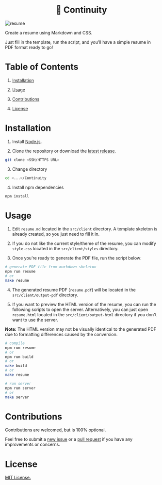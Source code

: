 <h1 align=center>📝 Continuity</h1>

![resume]()

Create a resume using Markdown and CSS. 

Just fill in the template, run the script, and you'll have a simple resume in PDF format ready to go!

# Table of Contents

1. [Installation](#installation)

2. [Usage](#usage)

3. [Contributions](#contributions)

4. [License](#license)

# Installation 

1. Install [Node.js](https://nodejs.org/en/download).

2. Clone the repository or download the [latest release]().

```bash
git clone <SSH/HTTPS URL>
```

3. Change directory

```bash
cd <...>/Continuity
```

4. Install npm dependencies

```bash
npm install
```

# Usage 

1. Edit `resume.md` located in the `src/client` directory. A template skeleton is already created, so you just need to fill it in.

2. If you do not like the current style/theme of the resume, you can modify `style.css` located in the `src/client/styles` directory.

3. Once you're ready to generate the PDF file, run the script below:

```bash
# generate PDF file from markdown skeleton
npm run resume
# or
make resume
```

4. The generated resume PDF (`resume.pdf`) will be located in the `src/client/output-pdf` directory.

5. If you want to preview the HTML version of the resume, you can run the following scripts to open the server. Alternatively, you can just open `resume.html` located in the `src/client/output-html` directory if you don't want to use the server. 

**Note:** The HTML version may not be visually identical to the generated PDF due to formatting differences caused by the conversion.

```bash
# compile
npm run resume
# or 
npm run build
# or 
make build
# or
make resume

# run server
npm run server
# or
make server
```

# Contributions

Contributions are welcomed, but is 100% optional.

Feel free to submit a [new issue](https://github.com/alexwkleung/Continuity/issues) or a [pull request](https://github.com/alexwkleung/Continuity/pulls) if you have any improvements or concerns.

# License 

[MIT License.](https://github.com/alexwkleung/Continuity/blob/main/LICENSE)